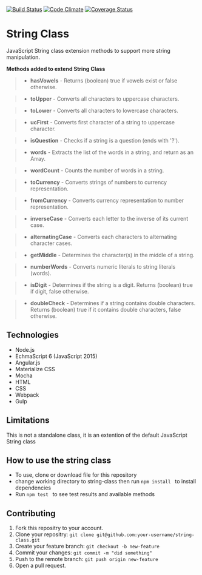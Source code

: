 [![Build Status](https://travis-ci.org/andela-nekekwe/string-class.svg)](https://travis-ci.org/andela-nekekwe/string-class)
[![Code Climate](https://codeclimate.com/github/andela-nekekwe/string-class/badges/gpa.svg)](https://codeclimate.com/github/andela-nekekwe/string-class)
[![Coverage Status](https://coveralls.io/repos/github/andela-nekekwe/string-class/badge.svg?branch=badges)](https://coveralls.io/github/andela-nekekwe/string-class?branch=badges)
# String Class
JavaScript String class extension methods to support more string manipulation.


**Methods added to extend String Class**

>* **hasVowels** - Returns (boolean) true if vowels exist or false otherwise.

>* **toUpper** - Converts all characters to uppercase characters.

>* **toLower** - Converts all characters to lowercase characters.

>* **ucFirst** - Converts first character of a string to uppercase character.

>* **isQuestion** - Checks if a string is a question (ends with '?').

>* **words** - Extracts the list of the words in a string, and return as an Array.

>* **wordCount** - Counts the number of words in a string.

>* **toCurrency** - Converts strings of numbers to currency representation.

>* **fromCurrency** - Converts currency representation to number representation.

>* **inverseCase** - Converts each letter to the inverse of its current case.

>* **alternatingCase** - Converts each characters to alternating character cases.

>* **getMiddle** - Determines the character(s) in the middle of a string. 

>* **numberWords** - Converts numeric literals to string literals (words).

>* **isDigit** - Determines if the string is a digit. Returns (boolean) true if digit, false otherwise.

>* **doubleCheck** - Determines if a string contains double characters. Returns (boolean) true if it contains double characters, false otherwise.

## Technologies
- Node.js
- EchmaScript 6 (JavaScript 2015)
- Angular.js
- Materialize CSS
- Mocha
- HTML 
- CSS
- Webpack
- Gulp

## Limitations
This is not a standalone class, it is an extention of the default JavaScript String class


## How to use the string class
- To use, clone or download file for this repository
- change working directory to string-class then run ```npm install ``` to install dependencies
- Run ```npm test ``` to see test results and available methods


## Contributing
1. Fork this repositry to your account.
1. Clone your repositry: `git clone git@github.com:your-username/string-class.git`
1. Create your feature branch: `git checkout -b new-feature`
1. Commit your changes: `git commit -m "did something"`
1. Push to the remote branch: `git push origin new-feature`
1. Open a pull request.

